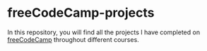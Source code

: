 # freeCodeCamp-projects

In this repository, you will find all the projects I have completed on [freeCodeCamp](https://www.freecodecamp.org/) throughout different courses.
